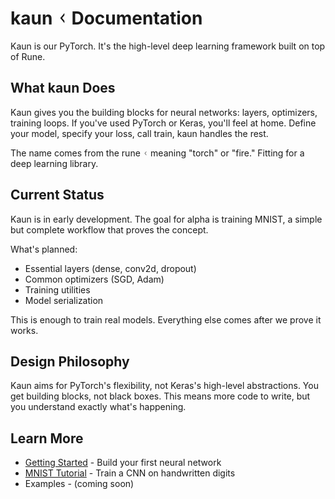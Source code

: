 # kaun ᚲ Documentation

Kaun is our PyTorch. It's the high-level deep learning framework built on top of Rune.

## What kaun Does

Kaun gives you the building blocks for neural networks: layers, optimizers, training loops. If you've used PyTorch or Keras, you'll feel at home. Define your model, specify your loss, call train, kaun handles the rest.

The name comes from the rune ᚲ meaning "torch" or "fire." Fitting for a deep learning library.

## Current Status

Kaun is in early development. The goal for alpha is training MNIST, a simple but complete workflow that proves the concept.

What's planned:
- Essential layers (dense, conv2d, dropout)
- Common optimizers (SGD, Adam)
- Training utilities
- Model serialization

This is enough to train real models. Everything else comes after we prove it works.

## Design Philosophy

Kaun aims for PyTorch's flexibility, not Keras's high-level abstractions. You get building blocks, not black boxes. This means more code to write, but you understand exactly what's happening.

## Learn More

- [Getting Started](/docs/kaun/getting-started/) - Build your first neural network
- [MNIST Tutorial](/docs/kaun/mnist-tutorial/) - Train a CNN on handwritten digits
- Examples - (coming soon)
